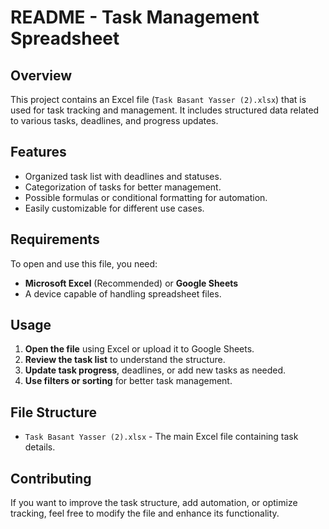 # README - Task Management Spreadsheet

## Overview
This project contains an Excel file (`Task Basant Yasser (2).xlsx`) that is used for task tracking and management. It includes structured data related to various tasks, deadlines, and progress updates.

## Features
- Organized task list with deadlines and statuses.
- Categorization of tasks for better management.
- Possible formulas or conditional formatting for automation.
- Easily customizable for different use cases.

## Requirements
To open and use this file, you need:
- **Microsoft Excel** (Recommended) or **Google Sheets**
- A device capable of handling spreadsheet files.

## Usage
1. **Open the file** using Excel or upload it to Google Sheets.
2. **Review the task list** to understand the structure.
3. **Update task progress**, deadlines, or add new tasks as needed.
4. **Use filters or sorting** for better task management.

## File Structure
- `Task Basant Yasser (2).xlsx` - The main Excel file containing task details.

## Contributing
If you want to improve the task structure, add automation, or optimize tracking, feel free to modify the file and enhance its functionality.



